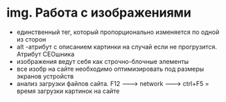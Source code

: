 # img. Работа с изображениями
- единственный тег, который пропорционально изменяется по одной из сторон
- alt -атрибут с описанием картинки на случай если не прогрузится. Атрибут СЕОшника
- изображения ведут себя как строчно-блочные элементы
- все изобр на сайте необходимо оптимизировать под размеры экранов устройств
- анализ загрузки файлов сайта. F12 ---> network ---> ctrl+F5 = время загрузки картинок на сайте
